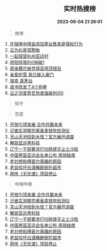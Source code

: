 <div align="center"><h2>实时热搜榜</h2><h4>2023-09-04 21:26:01</h4></div>

> 微博  

1. [在咖啡中擅自添加茅台售卖是侵权行为](https://s.weibo.com/weibo?q=%23%E5%9C%A8%E5%92%96%E5%95%A1%E4%B8%AD%E6%93%85%E8%87%AA%E6%B7%BB%E5%8A%A0%E8%8C%85%E5%8F%B0%E5%94%AE%E5%8D%96%E6%98%AF%E4%BE%B5%E6%9D%83%E8%A1%8C%E4%B8%BA%23&t=31&band_rank=1&Refer=top)<br />
2. [云为衫是双胞胎](https://s.weibo.com/weibo?q=%23%E4%BA%91%E4%B8%BA%E8%A1%AB%E6%98%AF%E5%8F%8C%E8%83%9E%E8%83%8E%23&t=31&band_rank=2&Refer=top)<br />
3. [一起探营杭州亚运村](https://s.weibo.com/weibo?q=%23%E4%B8%80%E8%B5%B7%E6%8E%A2%E8%90%A5%E6%9D%AD%E5%B7%9E%E4%BA%9A%E8%BF%90%E6%9D%91%23&t=31&band_rank=3&Refer=top)<br />
4. [骄阳伴我9分钟破1](https://s.weibo.com/weibo?q=%23%E9%AA%84%E9%98%B3%E4%BC%B4%E6%88%919%E5%88%86%E9%92%9F%E7%A0%B41%23&t=31&band_rank=4&Refer=top)<br />
5. [原来樱花妹觉得高颅顶很丑](https://s.weibo.com/weibo?q=%E5%8E%9F%E6%9D%A5%E6%A8%B1%E8%8A%B1%E5%A6%B9%E8%A7%89%E5%BE%97%E9%AB%98%E9%A2%85%E9%A1%B6%E5%BE%88%E4%B8%91&t=31&band_rank=5&Refer=top)<br />
6. [亲爱的雪 我已嫁入豪门](https://s.weibo.com/weibo?q=%E4%BA%B2%E7%88%B1%E7%9A%84%E9%9B%AA%20%E6%88%91%E5%B7%B2%E5%AB%81%E5%85%A5%E8%B1%AA%E9%97%A8&t=31&band_rank=6&Refer=top)<br />
7. [瑞幸 真茅台](https://s.weibo.com/weibo?q=%23%E7%91%9E%E5%B9%B8%20%E7%9C%9F%E8%8C%85%E5%8F%B0%23&t=31&band_rank=7&Refer=top)<br />
8. [虞书欣发了4个抱拳](https://s.weibo.com/weibo?q=%23%E8%99%9E%E4%B9%A6%E6%AC%A3%E5%8F%91%E4%BA%864%E4%B8%AA%E6%8A%B1%E6%8B%B3%23&t=31&band_rank=8&Refer=top)<br />
9. [云之羽爱奇艺热度值破9000](https://s.weibo.com/weibo?q=%23%E4%BA%91%E4%B9%8B%E7%BE%BD%E7%88%B1%E5%A5%87%E8%89%BA%E7%83%AD%E5%BA%A6%E5%80%BC%E7%A0%B49000%23&t=31&band_rank=9&Refer=top)<br />

> 知乎  


> 百度  

1. [开放引领发展 合作共赢未来](https://www.baidu.com/s?wd=%E5%BC%80%E6%94%BE%E5%BC%95%E9%A2%86%E5%8F%91%E5%B1%95+%E5%90%88%E4%BD%9C%E5%85%B1%E8%B5%A2%E6%9C%AA%E6%9D%A5&sa=fyb_news&rsv_dl=fyb_news)<br />
2. [记者实测喝完酱香拿铁吹检测仪](https://www.baidu.com/s?wd=%E8%AE%B0%E8%80%85%E5%AE%9E%E6%B5%8B%E5%96%9D%E5%AE%8C%E9%85%B1%E9%A6%99%E6%8B%BF%E9%93%81%E5%90%B9%E6%A3%80%E6%B5%8B%E4%BB%AA&sa=fyb_news&rsv_dl=fyb_news)<br />
3. [天山天池拍到水怪？官方展开调查](https://www.baidu.com/s?wd=%E5%A4%A9%E5%B1%B1%E5%A4%A9%E6%B1%A0%E6%8B%8D%E5%88%B0%E6%B0%B4%E6%80%AA%EF%BC%9F%E5%AE%98%E6%96%B9%E5%B1%95%E5%BC%80%E8%B0%83%E6%9F%A5&sa=fyb_news&rsv_dl=fyb_news)<br />
4. [解锁亚运黑科技](https://www.baidu.com/s?wd=%E8%A7%A3%E9%94%81%E4%BA%9A%E8%BF%90%E9%BB%91%E7%A7%91%E6%8A%80&sa=fyb_news&rsv_dl=fyb_news)<br />
5. [辽宁一干部要求打扫砖缝无尘土沙粒](https://www.baidu.com/s?wd=%E8%BE%BD%E5%AE%81%E4%B8%80%E5%B9%B2%E9%83%A8%E8%A6%81%E6%B1%82%E6%89%93%E6%89%AB%E7%A0%96%E7%BC%9D%E6%97%A0%E5%B0%98%E5%9C%9F%E6%B2%99%E7%B2%92&sa=fyb_news&rsv_dl=fyb_news)<br />
6. [中国男篮亚运会名单公布 周琦缺席](https://www.baidu.com/s?wd=%E4%B8%AD%E5%9B%BD%E7%94%B7%E7%AF%AE%E4%BA%9A%E8%BF%90%E4%BC%9A%E5%90%8D%E5%8D%95%E5%85%AC%E5%B8%83+%E5%91%A8%E7%90%A6%E7%BC%BA%E5%B8%AD&sa=fyb_news&rsv_dl=fyb_news)<br />
7. [老刘想和傅首尔离婚的原因](https://www.baidu.com/s?wd=%E8%80%81%E5%88%98%E6%83%B3%E5%92%8C%E5%82%85%E9%A6%96%E5%B0%94%E7%A6%BB%E5%A9%9A%E7%9A%84%E5%8E%9F%E5%9B%A0&sa=fyb_news&rsv_dl=fyb_news)<br />
8. [老鼠咬坏白酒桶醉倒在超市](https://www.baidu.com/s?wd=%E8%80%81%E9%BC%A0%E5%92%AC%E5%9D%8F%E7%99%BD%E9%85%92%E6%A1%B6%E9%86%89%E5%80%92%E5%9C%A8%E8%B6%85%E5%B8%82&sa=fyb_news&rsv_dl=fyb_news)<br />
9. [网传《无忧渡》项目停止](https://www.baidu.com/s?wd=%E7%BD%91%E4%BC%A0%E3%80%8A%E6%97%A0%E5%BF%A7%E6%B8%A1%E3%80%8B%E9%A1%B9%E7%9B%AE%E5%81%9C%E6%AD%A2&sa=fyb_news&rsv_dl=fyb_news)<br />

> 哔哩哔哩  

1. [开放引领发展 合作共赢未来](https://www.baidu.com/s?wd=%E5%BC%80%E6%94%BE%E5%BC%95%E9%A2%86%E5%8F%91%E5%B1%95+%E5%90%88%E4%BD%9C%E5%85%B1%E8%B5%A2%E6%9C%AA%E6%9D%A5&sa=fyb_news&rsv_dl=fyb_news)<br />
2. [记者实测喝完酱香拿铁吹检测仪](https://www.baidu.com/s?wd=%E8%AE%B0%E8%80%85%E5%AE%9E%E6%B5%8B%E5%96%9D%E5%AE%8C%E9%85%B1%E9%A6%99%E6%8B%BF%E9%93%81%E5%90%B9%E6%A3%80%E6%B5%8B%E4%BB%AA&sa=fyb_news&rsv_dl=fyb_news)<br />
3. [天山天池拍到水怪？官方展开调查](https://www.baidu.com/s?wd=%E5%A4%A9%E5%B1%B1%E5%A4%A9%E6%B1%A0%E6%8B%8D%E5%88%B0%E6%B0%B4%E6%80%AA%EF%BC%9F%E5%AE%98%E6%96%B9%E5%B1%95%E5%BC%80%E8%B0%83%E6%9F%A5&sa=fyb_news&rsv_dl=fyb_news)<br />
4. [解锁亚运黑科技](https://www.baidu.com/s?wd=%E8%A7%A3%E9%94%81%E4%BA%9A%E8%BF%90%E9%BB%91%E7%A7%91%E6%8A%80&sa=fyb_news&rsv_dl=fyb_news)<br />
5. [辽宁一干部要求打扫砖缝无尘土沙粒](https://www.baidu.com/s?wd=%E8%BE%BD%E5%AE%81%E4%B8%80%E5%B9%B2%E9%83%A8%E8%A6%81%E6%B1%82%E6%89%93%E6%89%AB%E7%A0%96%E7%BC%9D%E6%97%A0%E5%B0%98%E5%9C%9F%E6%B2%99%E7%B2%92&sa=fyb_news&rsv_dl=fyb_news)<br />
6. [中国男篮亚运会名单公布 周琦缺席](https://www.baidu.com/s?wd=%E4%B8%AD%E5%9B%BD%E7%94%B7%E7%AF%AE%E4%BA%9A%E8%BF%90%E4%BC%9A%E5%90%8D%E5%8D%95%E5%85%AC%E5%B8%83+%E5%91%A8%E7%90%A6%E7%BC%BA%E5%B8%AD&sa=fyb_news&rsv_dl=fyb_news)<br />
7. [老刘想和傅首尔离婚的原因](https://www.baidu.com/s?wd=%E8%80%81%E5%88%98%E6%83%B3%E5%92%8C%E5%82%85%E9%A6%96%E5%B0%94%E7%A6%BB%E5%A9%9A%E7%9A%84%E5%8E%9F%E5%9B%A0&sa=fyb_news&rsv_dl=fyb_news)<br />
8. [老鼠咬坏白酒桶醉倒在超市](https://www.baidu.com/s?wd=%E8%80%81%E9%BC%A0%E5%92%AC%E5%9D%8F%E7%99%BD%E9%85%92%E6%A1%B6%E9%86%89%E5%80%92%E5%9C%A8%E8%B6%85%E5%B8%82&sa=fyb_news&rsv_dl=fyb_news)<br />
9. [网传《无忧渡》项目停止](https://www.baidu.com/s?wd=%E7%BD%91%E4%BC%A0%E3%80%8A%E6%97%A0%E5%BF%A7%E6%B8%A1%E3%80%8B%E9%A1%B9%E7%9B%AE%E5%81%9C%E6%AD%A2&sa=fyb_news&rsv_dl=fyb_news)<br />
